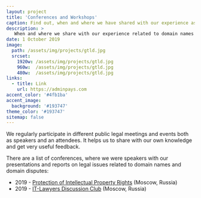 ```yaml
---
layout: project
title: 'Conferences and Workshops'
caption: Find out, when and where we have shared with our experience as speakers.
description: >
   When and where we share with our experience related to domain names and domain disputes as speakers. 
date: 1 October 2019
image: 
  path: /assets/img/projects/gtld.jpg
  srcset: 
    1920w: /assets/img/projects/gtld.jpg
    960w:  /assets/img/projects/gtld.jpg
    480w:  /assets/img/projects/gtld.jpg
links:
  - title: Link
    url: https://adminpays.com
accent_color: '#4fb1ba'
accent_image:
  background: '#193747'
theme_color: '#193747'
sitemap: false
---
```


We regularly participate in different public legal meetings and events both as speakers and an attendees. It helps us to share with our own knowledge and get very useful feedback. 

There are a list of conferences, where we were speakers with our presentations and reports on legal issues related to domain names and domain disputes:
* 2019 - [Protection of Intellectual Property Rights](https://en.bwforum.ru/conference/intellectual-property2019#rec125640790) (Moscow, Russia)
* 2019 - [IT-Lawyers Discussion Club](http://dorotenko.pro/ru/kardamon-report-for-itldc/) (Moscow, Russia)
